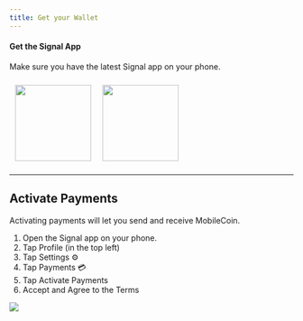 ```yaml
---
title: Get your Wallet
---
```

#### **Get the Signal App**
Make sure you have the latest Signal app on your phone.  

<a href="https://signal.org/install/" style="display: inline-flex;">
 <img src="https://developers.mobilecoin.com/native_images/appstore.svg" width="135px" style="margin:10px;" /><img src="https://developers.mobilecoin.com/native_images/playstore.png" width="135px" style="margin:10px;" />
 </a>

* * * * *

Activate Payments
-----------------
Activating payments will let you send and receive MobileCoin.
1. Open the Signal app on your phone.
2. Tap Profile (in the top left) 
3. Tap Settings ⚙️ 
4. Tap Payments 💳 
5. Tap Activate Payments
6. Accept and Agree to the Terms

![](https://images.squarespace-cdn.com/content/v1/624b284acc6f4b3917c9d40d/7f1400e3-a06d-47b3-b6ce-bd2a5045ab62/gif.gif?format=750w)
